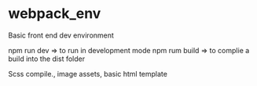 # webpack_env
Basic front end dev environment

npm run dev => to run in development mode
npm rum build => to complie a build into the dist folder

Scss compile.\,
image assets,
basic html template
